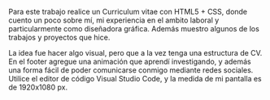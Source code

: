 Para este trabajo realice un Curriculum vitae con HTML5 + CSS, donde cuento un poco sobre mí, mi experiencia en el ambito laboral y particularmente como diseñadora gráfica. Además muestro algunos de los trabajos y proyectos que hice.

La idea fue hacer algo visual, pero que a la vez tenga una estructura de CV. En el footer agregue una animación que aprendí investigando, y además una forma fácil de poder comunicarse conmigo mediante redes sociales.
Utilice el editor de código  Visual Studio Code, y la medida de mi pantalla es de 1920x1080 px.
